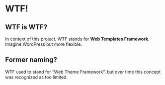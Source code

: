 # WTF!

## WTF is WTF?

In context of this project, WTF stands for **Web Templates Framework**. Imagine WordPress but more flexible.

## Former naming?

WTF used to stand for “Web Theme Framework”, but over time this concept was recognized as too limited.
